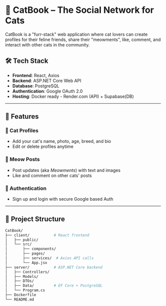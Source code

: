 # 🐾 CatBook – The Social Network for Cats

CatBook is a "furr-stack" web application where cat lovers can create profiles for their feline friends, share their "meowments", like, comment, and interact with other cats in the community.

## 🛠️ Tech Stack

- **Frontend**: React, Axios
- **Backend**: ASP.NET Core Web API
- **Database**: PostgreSQL
- **Authentication**: Google OAuth 2.0
- **Hosting**: Docker ready - Render.com (API) + Supabase(DB)

---

## 🚀 Features

### 👤 Cat Profiles

- Add your cat's name, photo, age, breed, and bio
- Edit or delete profiles anytime

### 📸 Meow Posts

- Post updates (aka _Meowments_) with text and images
- Like and comment on other cats' posts

### 🔐 Authentication

- Sign up and login with secure Google based Auth

---

## 🧩 Project Structure

```bash
CatBook/
├── client/           # React frontend
│   ├── public/
│   └── src/
│       ├── components/
│       ├── pages/
│       ├── services/  # Axios API calls
│       └── App.jsx
├── server/           # ASP.NET Core backend
│   ├── Controllers/
│   ├── Models/
│   ├── DTOs/
│   ├── Data/         # EF Core + PostgreSQL
│   └── Program.cs
├── Dockerfile
└── README.md
```
